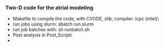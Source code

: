 


### Two-D code for the atrial modeling


- Makefile to compile the code, with CVODE, zlib, compiler: icpc (intel)\
- run jobs using slurm: sbatch run.slurm
- run job batches with: sh runbatch.sh
- Post analysis in Post_Script/
- 
